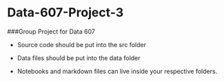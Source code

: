 # Data-607-Project-3

###Group Project for Data 607 

* Source code should be put into the src folder

* Data files should be put into the data folder

* Notebooks and markdown files can live inside your respective folders. 

